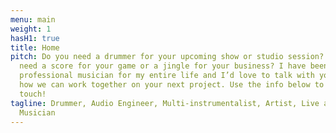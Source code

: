 ```yaml
---
menu: main
weight: 1
hasH1: true
title: Home
pitch: Do you need a drummer for your upcoming show or studio session? Do you
  need a score for your game or a jingle for your business? I have been a
  professional musician for my entire life and I’d love to talk with you about
  how we can work together on your next project. Use the info below to get in
  touch!
tagline: Drummer, Audio Engineer, Multi-instrumentalist, Artist, Live and Studio
  Musician
---
```

